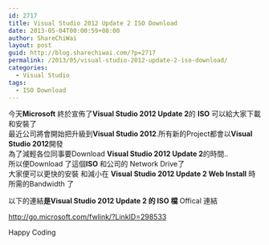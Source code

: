 ```yaml
---
id: 2717
title: Visual Studio 2012 Update 2 ISO Download
date: 2013-05-04T00:00:59+08:00
author: ShareChiWai
layout: post
guid: http://blog.sharechiwai.com/?p=2717
permalink: /2013/05/visual-studio-2012-update-2-iso-download/
categories:
  - Visual Studio
tags:
  - ISO Download
---
```

今天**Microsoft** 終於宣佈了**Visual Studio 2012 Update 2**的 **ISO** 可以給大家下載和安裝了  
最近公司將會開始把升級到**Visual Studio 2012**.所有新的Project都會以**Visual Studio 2012**開發  
為了減輕各位同事要Download **Visual Studio 2012 Update 2**的時間..  
所以便Download 了這個**ISO** 和公司的 Network Drive了  
大家便可以更快的安裝 和減小在 **Visual Studio 2012 Update 2 Web Install** 時所需的Bandwidth 了

以下的連結**是Visual Studio 2012 Update 2 的 ISO 檔** Offical 連結

<a title="Visual Studio 2012 ISO download" href="http://go.microsoft.com/fwlink/?LinkID=298533" target="_blank">http://go.microsoft.com/fwlink/?LinkID=298533</a>

Happy Coding
